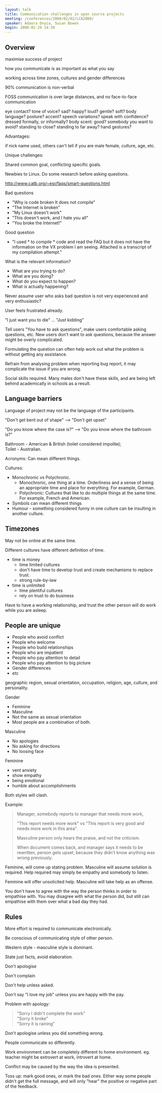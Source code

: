 ```yaml
---
layout: talk
title: Communication challenges in open source projects
meeting: /conferences/2008/02/02/LCA2008/
speaker: Adaora Onyia, Susan Bowen
begin: 2008-01-29 14:30
---
```

## Overview

maximise success of project

how you communicate is as important as what you say

working across time zones, cultures and gender differences

90% communication is non-verbal

FOSS communication is over large distances, and no face-to-face communication

eye contact? tone of voice? sad? happy? loud? gentle? soft? body language?
posture? accent? speech variations? speak with confidence? dressed formally, or
informally? body scent: good? somebody you want to avoid? standing to close?
standing to far away? hand gestures?

Advantages:

if nick name used, others can't tell if you are male female, culture,
age, etc.

Unique challenges:

Shared common goal, conflicting specific goals.

Newbies to Linux. Do some research before asking questions.

<http://www.catb.org/~esr/faqs/smart-questions.html>

Bad questions

* "Why is code broken It does not compile"
* "The Internet is broken"
* "My Linux doesn't work"
* "This doesn't work, and I hate you all"
* "You broke the Internet!"

Good question

* "I used * to compile * code and read the FAQ but it does not have
the information on the VX problem I am seeing. Attached is a transcript of my
compilation attempt."

What is the relevant information?

* What are you trying to do?
* What are you doing?
* What do you expect to happen?
* What is actually happening?

Never assume user who asks bad question is not very experienced and
very enthusiastic?

User feels frustrated already.

"I just want you to die" ... "Just kidding"

Tell users "You have to ask questions", make users comfortable asking
questions, etc. New users don't want to ask questions, because the
answer might be overly complicated.

Formulating the question can often help work out what the problem is
without getting any assistance.

Refrain from analysing problem when reporting bug report, it may
complicate the issue if you are wrong.

Social skills required. Many males don't have these skills, and are
being left behind academically in schools as a result.

## Language barriers

Language of project may not be the language of the participants.

"Don't get bent out of shape" --> "Don't get upset"

"Do you know where the case is?" --> "Do you know where the bathroom is?"

Bathroom - American & British (toilet considered impolite);  
Toilet - Australian.

Acronyms: Can mean different things.

Cultures:

* Monochronic vs Polychronic.
  * Monochronic, one thing at a time. Orderliness and a
    sense of being an appropriate time and place for everything.
    For example, German.
  * Polychronic: Cultures that like to do multiple things at the
    same time. For example, French and American.
* Symbols can mean different things
* Humour - something considered funny in one culture can be insulting in
another culture.

## Timezones

May not be online at the same time.

Different cultures have different definition of time.

* time is money
  * time limited cultures
  * don't have time to develop trust and create mechanisms to replace trust.
  * strong rule-by-law
* time is unlimited
  * time plentiful cultures
  * rely on trust to do business

Have to have a working relationship, and trust the other person will
do work while you are asleep.

## People are unique

* People who avoid conflict
* People who welcome
* People who build relationships
* People who are impatient
* People who pay attention to detail
* People who pay attention to big picture
* Gender differences
* etc

geographic region, sexual orientation, occupation, religion, age,
culture, and personality.

Gender

* Feminine
* Masculine
* Not the same as sexual orientation
* Most people are a combination of both.

Masculine

* No apologies
* No asking for directions
* No loosing face

Feminine

* vent anxiety
* show empathy
* being emotional
* humble about accomplishments

Both styles will clash.

Example:

> Manager, somebody reports to manager that needs more work,
> 
> "This report needs more work" vs
> "This report is very good and needs more work in this area".
> 
> Masculine person only hears the praise, and not the criticism.
> 
> When document comes back, and manager says it needs to be rewritten,
> person gets upset, because they didn't know anything was wrong previously.

Feminine, will come up stating problem. Masculine will assume solution is
required. Help required may simply be empathy and somebody to listen.

Feminine will offer unsolicited help. Masculine will take help
as an offense.

You don't have to agree with the way the person thinks in order
to empathise with. You may disagree with what the person did, but
still can empathise with them over what a bad day they had.

## Rules

More effort is required to communicate electronically.

Be conscious of communicating style of other person.

Western style - masculine style is dominant.

State just facts, avoid elaboration.

Don't apologise

Don't complain

Don't help unless asked.

Don't say "I love my job" unless you are happy with the pay.

Problem with apology:
> "Sorry I didn't complete the work"  
> "Sorry it broke"  
> "Sorry it is raining"

Don't apologise unless you did something wrong.

People communicate so differently.

Work environment can be completely different to home environment.
eg. teacher might be extrovert at work, introvert at home.

Conflict may be caused by the way the idea is presented.

Toss up: mark good ones, or mark the bad ones. Either way some people didn't
get the full message, and will only "hear" the positive or negative part of
the feedback.
